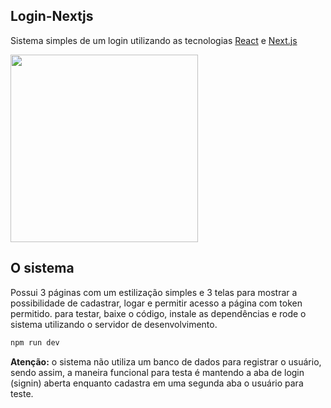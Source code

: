 ## Login-Nextjs

Sistema simples de um login utilizando as tecnologias [React](https://pt-br.react.dev/) e [Next.js](https://nextjs.org/docs)

<img src="https://github.com/LKisaki/login-nextjs/assets/95627229/143d115d-7061-46bd-accb-d97d48db75e4" height="300px">

## O sistema 
Possui 3 páginas com um estilização simples e 3 telas para mostrar a possibilidade de cadastrar, logar e permitir acesso a página com token permitido. para testar, baixe o código, instale as dependências e rode o sistema utilizando o servidor de desenvolvimento.

```bash
npm run dev
````


<b>Atenção:</b> o sistema não utiliza um banco de dados para registrar o usuário, sendo assim, a maneira funcional para testa é mantendo a aba de login (signin) aberta enquanto cadastra em uma segunda aba o usuário para teste.

